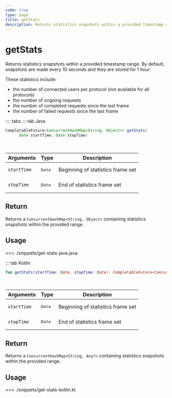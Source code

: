 ```yaml
---
code: true
type: page
title: getStats
description: Returns statistics snapshots within a provided timestamp range.
---
```


# getStats

Returns statistics snapshots within a provided timestamp range.
By default, snapshots are made every 10 seconds and they are stored for 1 hour.

These statistics include:

- the number of connected users per protocol (not available for all protocols)
- the number of ongoing requests
- the number of completed requests since the last frame
- the number of failed requests since the last frame

:::: tabs
::: tab Java

```java
CompletableFuture<ConcurrentHashMap<String, Object>> getStats(
      Date startTime, Date stopTime)
```

<br/>

| Arguments   | Type                      | Description                                                     |
| ----------- | ------------------------- | --------------------------------------------------------------- |
| `startTime` | <pre>Date</pre> | Beginning of statistics frame set |
| `stopTime`  | <pre>Date</pre> | End of statistics frame set |

## Return

Returns a `ConcurrentHashMap<String, Object>` containing statistics snapshots within the provided range.

## Usage

<<< ./snippets/get-stats-java.java

::: tab Kotlin

```kotlin
fun getStats(startTime: Date, stopTime: Date): CompletableFuture<ConcurrentHashMap<String, Any?>>
```

<br/>

| Arguments   | Type                      | Description                                                     |
| ----------- | ------------------------- | --------------------------------------------------------------- |
| `startTime` | <pre>Date</pre> | Beginning of statistics frame set |
| `stopTime`  | <pre>Date</pre> | End of statistics frame set |

## Return

Returns a `ConcurrentHashMap<String, Any?>` containing statistics snapshots within the provided range.

## Usage

<<< ./snippets/get-stats-kotlin.kt